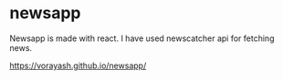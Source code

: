 # newsapp

Newsapp is made with react. I have used newscatcher api for fetching news.

https://vorayash.github.io/newsapp/
